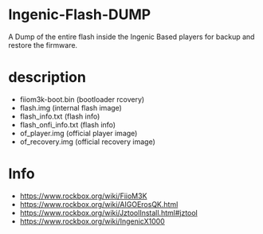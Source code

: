 # Ingenic-Flash-DUMP
A Dump of the entire flash inside the Ingenic Based players for backup and restore the firmware.

# description

* fiiom3k-boot.bin (bootloader rcovery)
* flash.img (internal flash image)
* flash_info.txt (flash info)
* flash_onfi_info.txt (flash info)
* of_player.img (official player image)
* of_recovery.img (official recovery image)

# Info

* https://www.rockbox.org/wiki/FiioM3K
* https://www.rockbox.org/wiki/AIGOErosQK.html
* https://www.rockbox.org/wiki/JztoolInstall.html#jztool
* https://www.rockbox.org/wiki/IngenicX1000
